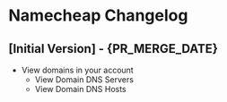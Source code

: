 # Namecheap Changelog

## [Initial Version] - {PR_MERGE_DATE}

- View domains in your account
    - View Domain DNS Servers
    - View Domain DNS Hosts